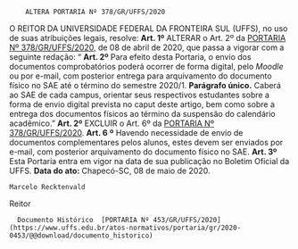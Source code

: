         ALTERA PORTARIA Nº 378/GR/UFFS/2020  

 O REITOR DA UNIVERSIDADE FEDERAL DA FRONTEIRA SUL (UFFS), no uso de suas atribuições legais, resolve:   **Art. 1º**  ALTERAR o Art. 2º da [PORTARIA Nº 378/GR/UFFS/2020](https://www.uffs.edu.br/atos-normativos/portaria/gr/2020-0378), de 08 de abril de 2020, que passa a vigorar com a seguinte redação: “ **Art. 2º**  Para efeito desta Portaria, o envio dos documentos comprobatórios poderá ocorrer de forma digital, pelo *Moodle*  ou por e-mail, com posterior entrega para arquivamento do documento físico no SAE até o término do semestre 2020/1. **Parágrafo único.**  Caberá ao SAE de cada campus, orientar seus respectivos estudantes sobre a forma de envio digital prevista no caput deste artigo, bem como sobre a entrega dos documentos físicos ao término da suspensão do calendário acadêmico.”   **Art. 2º**  EXCLUIR o Art. 6º da [PORTARIA Nº 378/GR/UFFS/2020](https://www.uffs.edu.br/atos-normativos/portaria/gr/2020-0378). **Art. 6**  **º**  Havendo necessidade de envio de documentos complementares pelos alunos, estes devem ser enviados por e-mail, com posterior arquivamento do documento físico no SAE.   **Art. 3º** Esta Portaria entra em vigor na data de sua publicação no Boletim Oficial da UFFS.        **Data do ato:** Chapecó-SC, 08 de maio de 2020.   
 

    Marcelo Recktenvald   
 Reitor 

      Documento Histórico  [PORTARIA Nº 453/GR/UFFS/2020](https://www.uffs.edu.br/atos-normativos/portaria/gr/2020-0453/@@download/documento_historico)     
      